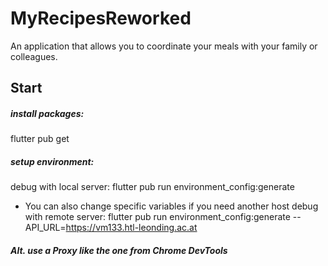 # MyRecipesReworked
An application that allows you to coordinate your meals with your family or colleagues. 

## Start
##### install packages:

flutter pub get



##### setup environment:
debug with local server: flutter pub run environment_config:generate
* You can also change specific variables if you need another host
debug with remote server: flutter pub run environment_config:generate --API_URL=https://vm133.htl-leonding.ac.at

##### Alt. use a Proxy like the one from Chrome DevTools
